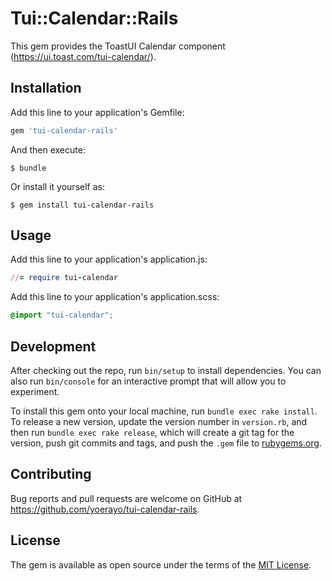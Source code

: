 # Tui::Calendar::Rails

This gem provides the ToastUI Calendar component (https://ui.toast.com/tui-calendar/).

## Installation

Add this line to your application's Gemfile:

```ruby
gem 'tui-calendar-rails'
```

And then execute:

    $ bundle

Or install it yourself as:

    $ gem install tui-calendar-rails

## Usage

Add this line to your application's application.js:
```ruby
//= require tui-calendar
```

Add this line to your application's application.scss:
```scss
@import "tui-calendar";
```

## Development

After checking out the repo, run `bin/setup` to install dependencies. You can also run `bin/console` for an interactive prompt that will allow you to experiment.

To install this gem onto your local machine, run `bundle exec rake install`. To release a new version, update the version number in `version.rb`, and then run `bundle exec rake release`, which will create a git tag for the version, push git commits and tags, and push the `.gem` file to [rubygems.org](https://rubygems.org).

## Contributing

Bug reports and pull requests are welcome on GitHub at https://github.com/yoerayo/tui-calendar-rails.

## License

The gem is available as open source under the terms of the [MIT License](http://opensource.org/licenses/MIT).
